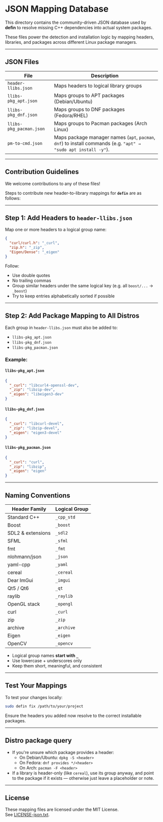 # JSON Mapping Database

This directory contains the community-driven JSON database used by **defin** to resolve missing C++ dependencies into actual system packages.

These files power the detection and installation logic by mapping headers, libraries, and packages across different Linux package managers.

---

## JSON Files

| File                         | Description |
|-----------------------------|-------------|
| `header-llibs.json`     | Maps headers to logical library groups       |
| `llibs-pkg_apt.json`    | Maps groups to APT packages (Debian/Ubuntu)  |
| `llibs-pkg_dnf.json`    | Maps groups to DNF packages (Fedora/RHEL)    |
| `llibs-pkg_pacman.json` | Maps groups to Pacman packages (Arch Linux)  |
| `pm-to-cmd.json`            | Maps package manager names (`apt`, `pacman`, `dnf`) to install commands (e.g. `"apt" → "sudo apt install -y"`). |

---

## Contribution Guidelines

We welcome contributions to any of these files!

Steps to contribute new header-to-library mappings for **`defin`** are as follows:

---

## Step 1: Add Headers to `header-llibs.json`

Map one or more headers to a logical group name:

```json
{
  "curl/curl.h": "_curl",
  "zip.h": "_zip",
  "Eigen/Dense": "_eigen"
}
```

Follow:
- Use double quotes
- No trailing commas
- Group similar headers under the same logical key (e.g. all `boost/...` → `_boost`)
- Try to keep entries alphabetically sorted if possible

---

## Step 2: Add Package Mapping to All Distros

Each group in `header-llibs.json` must also be added to:

- `llibs-pkg_apt.json`
- `llibs-pkg_dnf.json`
- `llibs-pkg_pacman.json`

### Example:

#### `llibs-pkg_apt.json`
```json
{
  "_curl": "libcurl4-openssl-dev",
  "_zip": "libzip-dev",
  "_eigen": "libeigen3-dev"
}
```

#### `llibs-pkg_dnf.json`
```json
{
  "_curl": "libcurl-devel",
  "_zip": "libzip-devel",
  "_eigen": "eigen3-devel"
}
```

#### `llibs-pkg_pacman.json`
```json
{
  "_curl": "curl",
  "_zip": "libzip",
  "_eigen": "eigen"
}
```

---

## Naming Conventions

| Header Family        | Logical Group |
|----------------------|----------------|
| Standard C++         | `_cpp_std`     |
| Boost                | `_boost`       |
| SDL2 & extensions    | `_sdl2`        |
| SFML                 | `_sfml`        |
| fmt                  | `_fmt`         |
| nlohmann/json        | `_json`        |
| yaml-cpp             | `_yaml`        |
| cereal               | `_cereal`      |
| Dear ImGui           | `_imgui`       |
| Qt5 / Qt6            | `_qt`          |
| raylib               | `_raylib`      |
| OpenGL stack         | `_opengl`      |
| curl                 | `_curl`        |
| zip                  | `_zip`         |
| archive              | `_archive`     |
| Eigen                | `_eigen`       |
| OpenCV               | `_opencv`      |

- Logical group names **start with `_`**
- Use lowercase + underscores only
- Keep them short, meaningful, and consistent

---

## Test Your Mappings

To test your changes locally:

```bash
sudo defin fix /path/to/your/project
```

Ensure the headers you added now resolve to the correct installable packages.

---

## Distro package query

- If you're unsure which package provides a header:
  - On Debian/Ubuntu: `dpkg -S <header>`
  - On Fedora: `dnf provides */<header>`
  - On Arch: `pacman -F <header>`
- If a library is header-only (like `cereal`), use its group anyway, and point to the package if it exists — otherwise just leave a placeholder or note.

---


## License

These mapping files are licensed under the MIT License.  
See [LICENSE-json.txt](./LICENSE-json.txt).